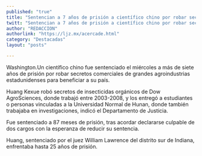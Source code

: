 ```yaml
---
published: "true"
title: "Sentencian a 7 años de prisión a científico chino por robar secretos a EU"
twitt: "Sentencian a 7 años de prisión a científico chino por robar secretos a EU"
author: "REDACCION"
authorlink: "https://ljz.mx/acercade.html"
category: "Destacadas"
layout: "posts"

---
```



  Washington.Un científico chino fue sentenciado el miércoles a más de siete años de prisión por robar secretos comerciales de grandes agroindustrias estadunidenses para beneficiar a su país.



  Huang Kexue robó secretos de insecticidas orgánicos de Dow AgroSciences, donde trabajó entre 2003-2008, y los entregó a estudiantes o personas vinculadas a la Universidad Normal de Hunan, donde también trabajaba en investigaciones, indicó el Departamento de Justicia.



  Fue sentenciado a 87 meses de prisión, tras acordar declararse culpable de dos cargos con la esperanza de reducir su sentencia.



  Huang, sentenciado por el juez William Lawrence del distrito sur de Indiana, enfrentaba hasta 25 años de prisión.

